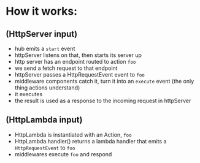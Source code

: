 
 # How it works:

 ## (HttpServer input)
 - hub emits a `start` event
 - httpServer listens on that, then starts its server up
 - http server has an endpoint routed to action `foo`
 - we send a fetch request to that endpoint
 - httpServer passes a HttpRequestEvent event to `foo`
 - middleware components catch it, turn it into an `execute` event (the only thing actions understand)
 - it executes
 - the result is used as a response to the incoming request in httpServer

 ## (HttpLambda input)
 - HttpLambda is instantiated with an Action, `foo`
 - HttpLambda.handler() returns a lambda handler that emits a `HttpRequestEvent` to `foo`
 - middlewares execute `foo` and respond
